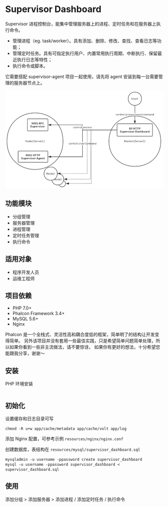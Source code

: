 # Supervisor Dashboard

Supervisor 进程控制台，能集中管理服务器上的进程、定时任务和在服务器上执行命令。

- 管理进程（eg. task/worker）。具有添加、删除、修改、查找、查看日志等功能；
- 管理定时任务。具有可指定执行用户、内置常用执行周期、中断执行、保留最近执行日志等特性；
- 执行命令或脚本。

它需要搭配 supervisor-agent 项目一起使用，请先将 agent 安装到每一台需要管理的服务器节点上。

![The relationship between Supervisor Dashboard and Supervisor Agent](resouces/img/supervisor-dashboard.jpg)

## 功能模块

- 分组管理
- 服务器管理
- 进程管理
- 定时任务管理
- 执行命令

## 适用对象

- 程序开发人员
- 运维工程师

## 项目依赖

- PHP 7.0+
- Phalcon Framework 3.4+
- MySQL 5.6+
- Nginx

Phalcon 是一个全栈式、灵活性高和耦合度低的框架，简单明了的结构让开发变得简单。
另外该项目并没有套用一些最佳实践，只是希望简单问题简单处理，所以如果你看到一些非主流做法，请不要惊讶。
如果你有更好的想法，十分希望您能跟我分享，谢谢～

## 安装

PHP 环境安装

```bash

```

## 初始化

设置缓存和日志目录可写

```
chmod -R u+w app/cache/metadata app/cache/volt app/log
```

添加 Nginx 配置，可参考示例 `resources/nginx/nginx.conf`

创建数据库，表结构在 `resources/mysql/supervisor_dashboard.sql`

```
mysqladmin -u username -ppassword create supervisor_dashboard
mysql -u username -ppassword supervisor_dashboard < supervisor_dashboard.sql  
```

## 使用

添加分组 > 添加服务器 > 添加进程 / 添加定时任务 / 执行命令
